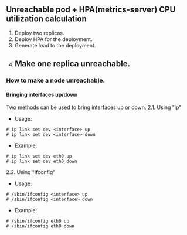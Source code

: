 ## Unreachable pod + HPA(metrics-server) CPU utilization calculation

1. Deploy two replicas.
2. Deploy HPA for the deployment.
3. Generate load to the deployment.
4. Make one replica unreachable.
    - 

### How to make a node unreachable.
#### Bringing interfaces up/down
Two methods can be used to bring interfaces up or down.
2.1. Using "ip"
- Usage:
```shell
# ip link set dev <interface> up
# ip link set dev <interface> down
```
- Example:
```shell
# ip link set dev eth0 up
# ip link set dev eth0 down
```

2.2. Using "ifconfig"
- Usage:
```shell
# /sbin/ifconfig <interface> up
# /sbin/ifconfig <interface> down
```
- Example:
```shell
# /sbin/ifconfig eth0 up
# /sbin/ifconfig eth0 down
```
